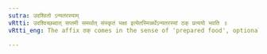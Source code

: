 ```yaml
---
sutra: उदश्वितो ऽन्यतरस्याम्
vRtti: उदश्विच्छब्दात् सप्तमी समर्थात् संस्कृतं भक्षा इत्येतस्मिन्नर्थेऽन्यतरस्यां ठक् प्रत्ययो भवति ॥
vRtti_eng: The affix ठक् comes in the sense of 'prepared food', optionally after the word उदश्वित् ending in the locative case in construction.

---
```

